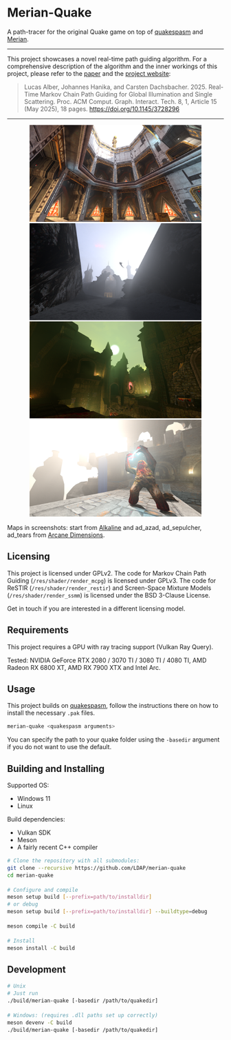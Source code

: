 # Merian-Quake

A path-tracer for the original Quake game on top of [quakespasm](https://github.com/sezero/quakespasm) and [Merian](https://github.com/LDAP/merian).

<hr>

This project showcases a novel real-time path guiding algorithm. For a comprehensive description of the algorithm and the inner workings of this project, please refer to the [paper](https://www.lalber.org/alber2025MCPG) and the [project website](https://www.lalber.org/2025/04/markov-chain-path-guiding/):

> Lucas Alber, Johannes Hanika, and Carsten Dachsbacher. 2025. Real-Time Markov Chain Path Guiding for Global Illumination and Single Scattering. Proc. ACM Comput. Graph. Interact. Tech. 8, 1, Article 15 (May 2025), 18 pages. https://doi.org/10.1145/3728296

<hr>

<p align="middle">
  <img src="images/alk.png" width="400" />
  <img src="images/azad_2.png" width="400" /> 
  <img src="images/sepulcher.png" width="400" /> 
  <img src="images/tears.png" width="400" /> 
</p>

Maps in screenshots: start from [Alkaline](https://alkalinequake.wordpress.com/) and ad_azad, ad_sepulcher, ad_tears from [Arcane Dimensions](https://www.moddb.com/mods/arcane-dimensions). 

## Licensing

This project is licensed under GPLv2.
The code for Markov Chain Path Guiding (`/res/shader/render_mcpg`) is licensed under GPLv3.
The code for ReSTIR (`/res/shader/render_restir`) and Screen-Space Mixture Models (`/res/shader/render_ssmm`) is licensed under the BSD 3-Clause License.

Get in touch if you are interested in a different licensing model.

## Requirements

This project requires a GPU with ray tracing support (Vulkan Ray Query).

Tested: NVIDIA GeForce RTX 2080 / 3070 TI / 3080 TI / 4080 TI, AMD Radeon RX 6800 XT, AMD RX 7900 XTX and Intel Arc.

## Usage

This project builds on [quakespasm](https://github.com/sezero/quakespasm), follow the instructions there on how to install the necessary `.pak` files. 

```bash
merian-quake <quakespasm arguments>
```

You can specify the path to your quake folder using the `-basedir` argument if you do not want to use the default.


## Building and Installing

Supported OS:

- Windows 11
- Linux

Build dependencies:

- Vulkan SDK
- Meson
- A fairly recent C++ compiler

```bash
# Clone the repository with all submodules:
git clone --recursive https://github.com/LDAP/merian-quake
cd merian-quake

# Configure and compile
meson setup build [--prefix=path/to/installdir]
# or debug
meson setup build [--prefix=path/to/installdir] --buildtype=debug

meson compile -C build

# Install
meson install -C build
```


## Development

```bash
# Unix
# Just run
./build/merian-quake [-basedir /path/to/quakedir]

# Windows: (requires .dll paths set up correctly)
meson devenv -C build
./build/merian-quake [-basedir /path/to/quakedir]
```

